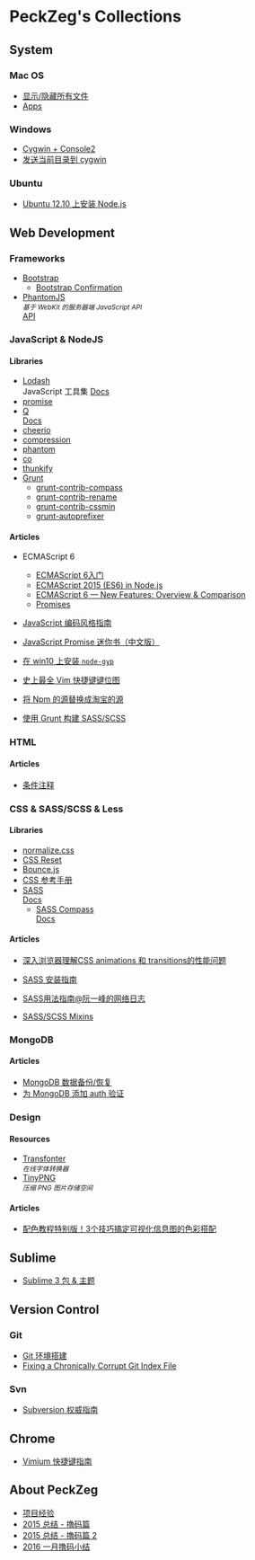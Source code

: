 PeckZeg's Collections
=====================

## System

### Mac OS

* [显示/隐藏所有文件](system/mac-os/show-all-files.md)
* [Apps](system/mac-os/apps.md)

### Windows

* [Cygwin + Console2](system/windows/cygwin-and-console2.md)
* [发送当前目录到 cygwin](http://stackoverflow.com/questions/9637601/open-cygwin-at-a-specific-folder)

### Ubuntu

* [Ubuntu 12.10 上安装 Node.js](http://stackoverflow.com/questions/16302436/install-node-js-on-ubuntu-12-10)



## Web Development



### Frameworks

* [Bootstrap][bootstrap]
    - [Bootstrap Confirmation][bootstrap-confirmation]
* [PhantomJS][phantomjs] <br> *<small>基于 WebKit 的服务器端 JavaScript API</small>* <br> [API][phantomjs-api]



### JavaScript & NodeJS

#### Libraries

* [Lodash][lodash] <br> JavaScript 工具集 [Docs][lodash-docs]
* [promise][promise]
* [Q][q] <br> [Docs][q-docs]
* [cheerio][cheerio]
* [compression][compression]
* [phantom][phantom]
* [co][co]
* [thunkify][thunkify]
* [Grunt][grunt]
    -  [grunt-contrib-compass][grunt-contrib-compass]
    -  [grunt-contrib-rename][grunt-contrib-rename]
    -  [grunt-contrib-cssmin][grunt-contrib-cssmin]
    -  [grunt-autoprefixer][grunt-autoprefixer]

#### Articles

* ECMAScript 6
    - [ECMAScript 6入门](http://es6.ruanyifeng.com)
    - [ECMAScript 2015 (ES6) in Node.js](https://nodejs.org/en/docs/es6)
    - [ECMAScript 6 — New Features: Overview & Comparison](http://es6-features.org)
    - [Promises](https://www.promisejs.org)
* [JavaScript 编码风格指南](https://www.gitbook.com/book/peckzeg/javascript-code-style)
* [JavaScript Promise 迷你书（中文版）](http://liubin.github.io/promises-book)
* [在 win10 上安装 `node-gyp`](http://www.serverpals.com/blog/building-using-node-gyp-with-visual-studio-express-2015-on-windows-10-pro-x64)
* [史上最全 Vim 快捷键键位图](http://cenalulu.github.io/linux/all-vim-cheatsheat/)

* [将 Npm 的源替换成淘宝的源](nodejs/replace-registry-to-taobao-npm.md)
* [使用 Grunt 构建 SASS/SCSS](web/dev/articles/use-grunt-compile-sass.md)



### HTML

#### Articles

* [条件注释](web-dev/html/conditional-comment.md)



### CSS & SASS/SCSS & Less

#### Libraries

* [normalize.css][normalize.css]
* [CSS Reset][cssreset]
* [Bounce.js][bounce.js]
* [CSS 参考手册][css-doyoe]
* [SASS][sass] <br> [Docs][sass-docs]
    - [SASS Compass][sass-compass] <br> [Docs][sass-compass-docs]

#### Articles

* [深入浏览器理解CSS animations 和 transitions的性能问题](http://sy-tang.github.io/2014/05/14/CSS%20animations%20and%20transitions%20performance-%20looking%20inside%20the%20browser/)
* [SASS 安装指南](http://www.w3cplus.com/sassguide/install.html)
* [SASS用法指南@阮一峰的网络日志](http://www.ruanyifeng.com/blog/2012/06/sass.html)

* [SASS/SCSS Mixins](web-dev/sass/mixins.md)




### MongoDB

#### Articles

* [MongoDB 数据备份/恢复](web-dev/mongodb/mongodb-data-backup.md)
* [为 MongoDB 添加 auth 验证](web-dev/mongodb/auth.md)



### Design

#### Resources

* [Transfonter](http://transfonter.org/) <br> *<small>在线字体转换器</small>*
* [TinyPNG](https://tinypng.com/) <br> *<small>压缩 PNG 图片存储空间</small>*

#### Articles

* [配色教程特别版！3个技巧搞定可视化信息图的色彩搭配](http://www.uisdc.com/palettes-for-data-visualizations)



## Sublime

* [Sublime 3 包 & 主题](sublime/sublime3-packages.md)



## Version Control

### Git

* [Git 环境搭建](git/git-config-guide.md)
* [Fixing a Chronically Corrupt Git Index File](https://codesymphony.co/fixing-a-chronically-corrupt-git-index-file/)

### Svn

* [Subversion 权威指南](http://i18n-zh.googlecode.com/svn/www/svnbook-1.4/index.html)



## Chrome

* [Vimium 快捷键指南](chrome/vimium-commands.md)



## About PeckZeg

* [项目经验](peckzeg/project-index.md)
* [2015 总结 - 撸码篇](peckzeg/2015-annual-summary-tech.md)
* [2015 总结 - 撸码篇 2](peckzeg/2015-annual-summary-tech2.md)
* [2016 一月撸码小结](peckzeg/2016-jan-summary.md)




[bootstrap]: http://getbootstrap.com/
[bootstrap-confirmation]: https://ethaizone.github.io/Bootstrap-Confirmation/
[phantomjs]: http://phantomjs.org/
[phantomjs-api]: http://phantomjs.org/api/


[lodash]: https://lodash.com/
[lodash-docs]: https://lodash.com/docs

[promise]: https://github.com/then/promise
[q]: https://github.com/kriskowal/q
[q-docs]: http://documentup.com/kriskowal/q

[cheerio]: https://www.npmjs.com/package/cheerio
[compression]: https://www.npmjs.com/package/compression
[phantom]: https://www.npmjs.com/package/phantom
[co]: https://www.npmjs.com/package/co
[thunkify]: https://www.npmjs.com/package/thunkify
[grunt]: https://www.npmjs.com/package/grunt
[grunt-contrib-compass]: https://www.npmjs.com/package/grunt-contrib-compass
[grunt-contrib-rename]: https://www.npmjs.com/package/grunt-contrib-rename
[grunt-contrib-cssmin]: https://www.npmjs.com/package/grunt-contrib-cssmin
[grunt-autoprefixer]: https://www.npmjs.com/package/grunt-autoprefixer

[normalize.css]: https://necolas.github.io/normalize.css/
[bounce.js]: http://bouncejs.com/
[cssreset]: http://cssreset.com/
[css-doyoe]: http://css.doyoe.com/

[sass]: http://sass-lang.com/
[sass-docs]: http://sass-lang.com/documentation/file.SASS_REFERENCE.html
[sass-compass]: http://compass-style.org/
[sass-compass-docs]: http://compass-style.org/reference/compass/